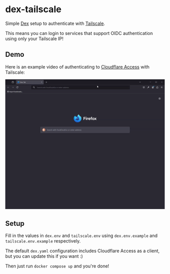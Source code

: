 # dex-tailscale

Simple [Dex](https://dexidp.io) setup to authenticate with [Tailscale](https://tailscale.com).

This means you can login to services that support OIDC authentication using only your Tailscale IP!

## Demo

Here is an example video of authenticating to [Cloudflare Access](https://www.cloudflare.com/zero-trust/products/access/) with Tailscale:

![gif showing login to cloudflare access using dex-tailscale](./readme/cloudflare-access.gif)

## Setup

Fill in the values in `dex.env` and `tailscale.env` using `dex.env.example` and `tailscale.env.example` respectively.

The default `dex.yaml` configuration includes Cloudflare Access as a client, but you can update this if you want :)

Then just run `docker compose up` and you're done!
